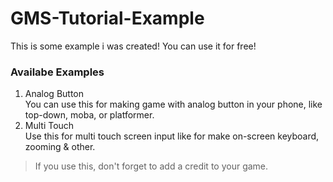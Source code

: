 # GMS-Tutorial-Example
This is some example i was created! You can use it for free!

### Availabe Examples
1. Analog Button<br />
You can use this for making game with analog button in your phone, like top-down, moba, or platformer.
2. Multi Touch<br />
Use this for multi touch screen input like for make on-screen keyboard, zooming & other.

> If you use this, don't forget to add a credit to your game.
